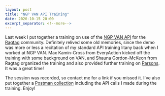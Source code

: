 ```yaml
---
layout: post
title: "NGP VAN API Training"
date: 2020-10-15 20:00
excerpt_separator: <!--more-->
---
```


Last week I put together a training on use of the [NGP VAN API](https://developers.ngpvan.com/) for the [Ragtag](https://ragtag.org/) community. Definitely relived some old memories, since the demo was more or less a recitation of my standard API training litany back when I worked at NGP VAN. Max Kamin-Cross from EveryAction kicked off the training with some background on VAN, and Shauna Gordon-McKeon from Ragtag organized the training and also provided further training on [Parsons](https://github.com/move-coop/parsons). It was a great time!

The session was recorded, so contact me for a link if you missed it. I've also put together a [Postman collection](https://gist.github.com/shaisachs/d6788c4eeb4d5e2e716fa5938b8fa732) including the API calls I made during the training. Enjoy!
